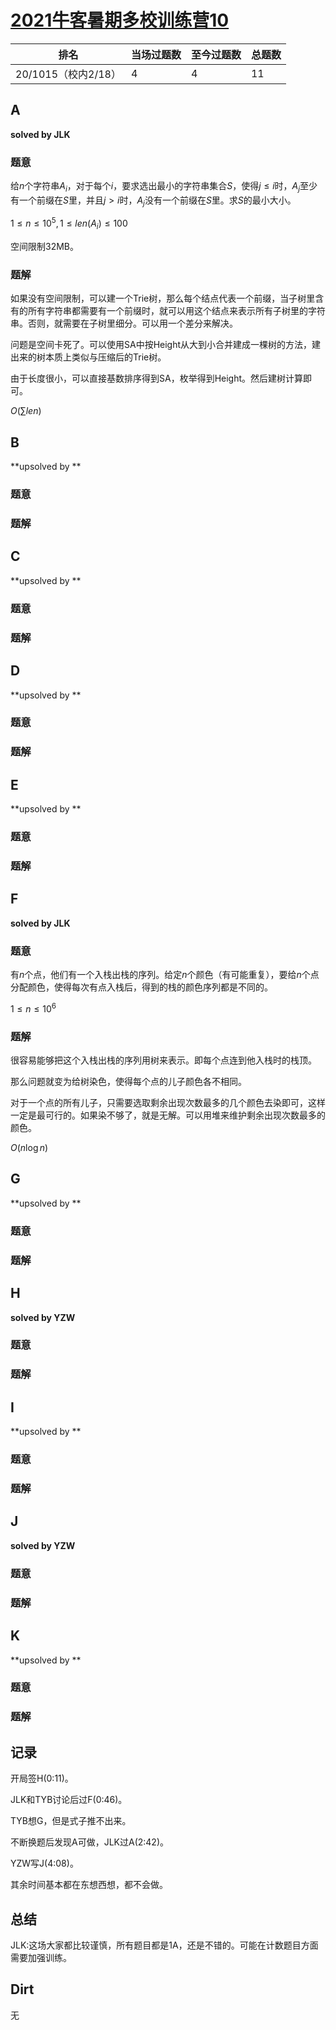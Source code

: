 # [2021牛客暑期多校训练营10](https://ac.nowcoder.com/acm/contest/11261)

| 排名                | 当场过题数 | 至今过题数 | 总题数 |
| ------------------- | ---------- | ---------- | ------ |
| 20/1015（校内2/18） | 4          | 4          | 11     |

## **A**

**solved by JLK**

### 题意

给$n$​​个字符串$A_i$​​，对于每个$i$​​，要求选出最小的字符串集合$S$​​​，使得$j \le i$​​时，$A_j$​​至少有一个前缀在$S$​​里，并且$j \gt i$​​时，$A_j$​​没有一个前缀在$S$​​里。求$S$​​的最小大小。

$1 \le n \le 10^5,1 \le len(A_i) \le 100$

空间限制32MB。

### 题解

如果没有空间限制，可以建一个Trie树，那么每个结点代表一个前缀，当子树里含有的所有字符串都需要有一个前缀时，就可以用这个结点来表示所有子树里的字符串。否则，就需要在子树里细分。可以用一个差分来解决。

问题是空间卡死了。可以使用SA中按Height从大到小合并建成一棵树的方法，建出来的树本质上类似与压缩后的Trie树。

由于长度很小，可以直接基数排序得到SA，枚举得到Height。然后建树计算即可。

$O(\sum len)$



## **B**

**upsolved by **

### 题意



### 题解



## **C**

**upsolved by **

### 题意



### 题解



## **D**

**upsolved by **

### 题意



### 题解



## **E**

**upsolved by **

### 题意



### 题解



## **F**

**solved by JLK**

### 题意

有$n$个点，他们有一个入栈出栈的序列。给定$n$个颜色（有可能重复），要给$n$个点分配颜色，使得每次有点入栈后，得到的栈的颜色序列都是不同的。

$1 \le n \le 10^6$

### 题解

很容易能够把这个入栈出栈的序列用树来表示。即每个点连到他入栈时的栈顶。

那么问题就变为给树染色，使得每个点的儿子颜色各不相同。

对于一个点的所有儿子，只需要选取剩余出现次数最多的几个颜色去染即可，这样一定是最可行的。如果染不够了，就是无解。可以用堆来维护剩余出现次数最多的颜色。

$O(n\log n)$

## **G**

**upsolved by **

### 题意



### 题解



## **H**

**solved by YZW**

### 题意



### 题解



## **I**

**upsolved by **

### 题意



### 题解



## **J**

**solved by YZW**

### 题意



### 题解



## **K**

**upsolved by **

### 题意



### 题解



## **记录**

开局签H(0:11)。

JLK和TYB讨论后过F(0:46)。

TYB想G，但是式子推不出来。

不断换题后发现A可做，JLK过A(2:42)。

YZW写J(4:08)。

其余时间基本都在东想西想，都不会做。

## **总结**

JLK:这场大家都比较谨慎，所有题目都是1A，还是不错的。可能在计数题目方面需要加强训练。

## **Dirt**

无

